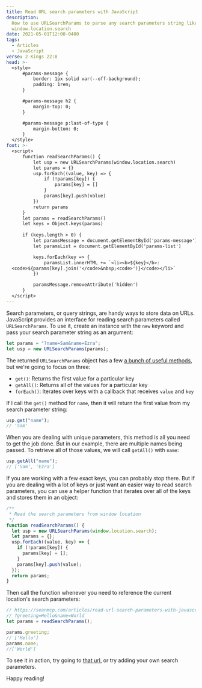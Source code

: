 ```yaml
---
title: Read URL search parameters with JavaScript
description:
  How to use URLSearchParams to parse any search parameters string like
  window.location.search
date: 2021-05-01T12:00-0400
tags:
  - Articles
  - JavaScript
verse: 2 Kings 22:8
head: >-
  <style>
      #params-message {
          border: 1px solid var(--off-background);
          padding: 1rem;
      }

      #params-message h2 {
          margin-top: 0;
      }

      #params-message p:last-of-type {
          margin-bottom: 0;
      }
  </style>
foot: >-
  <script>
      function readSearchParams() {
          let usp = new URLSearchParams(window.location.search)
          let params = {}
          usp.forEach((value, key) => {
              if (!params[key]) {
                  params[key] = []
              }
              params[key].push(value)
          })
          return params
      }
      let params = readSearchParams()
      let keys = Object.keys(params)
      
      if (keys.length > 0) {
          let paramsMessage = document.getElementById('params-message')
          let paramsList = document.getElementById('params-list')

          keys.forEach(key => {
              paramsList.innerHTML += `<li><b>${key}</b>:
  <code>${params[key].join('</code>&nbsp;<code>')}</code></li>`
          })

          paramsMessage.removeAttribute('hidden')
      }
  </script>
---
```


<div id="params-message" hidden>
    <h2>Hello search params!</h2>
    <p>The following parameters were detected on this page:</p>
    <ul id="params-list"></ul>
    <p>To learn how I did this, read on or inspect the source code for this page.</p>
</div>

Search parameters, or query strings, are handy ways to store data on URLs.
JavaScript provides an interface for reading search parameters called
`URLSearchParams`. To use it, create an instance with the `new` keyword and pass
your search parameter string as an argument:

```js
let params = "?name=Sam&name=Ezra";
let usp = new URLSearchParams(params);
```

The returned `URLSearchParams` object has a few
[a bunch of useful methods](https://developer.mozilla.org/en-US/docs/Web/API/URLSearchParams#methods),
but we're going to focus on three:

- `get()`: Returns the first value for a particular key
- `getAll()`: Returns all of the values for a particular key
- `forEach()`: Iterates over keys with a callback that receives `value` and
  `key`

If I call the `get()` method for `name`, then it will return the first value
from my search parameter string:

```js
usp.get("name");
// 'Sam'
```

When you are dealing with unique parameters, this method is all you need to get
the job done. But in our example, there are multiple names being passed. To
retrieve all of those values, we will call `getAll()` with `name`:

```js
usp.getAll("name");
// ['Sam', 'Ezra']
```

If you are working with a few exact keys, you can probably stop there. But if
you are dealing with a lot of keys or just want an easier way to read search
parameters, you can use a helper function that iterates over all of the keys and
stores them in an object:

```js
/**
 * Read the search parameters from window location
 */
function readSearchParams() {
  let usp = new URLSearchParams(window.location.search);
  let params = {};
  usp.forEach((value, key) => {
    if (!params[key]) {
      params[key] = [];
    }
    params[key].push(value);
  });
  return params;
}
```

Then call the function whenever you need to reference the current location's
search parameters:

```js
// https://seanmcp.com/articles/read-url-search-parameters-with-javascript/
// ?greeting=Hello&name=World
let params = readSearchParams();

params.greeting;
// ['Hello']
params.name;
//['World']
```

To see it in action, try going to [that url](./?greeting=Hello&name=World), or
try adding your own search parameters.

Happy reading!
